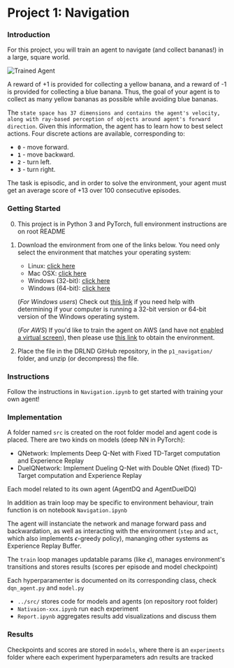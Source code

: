 [//]: # (Image References)

[image1]: https://user-images.githubusercontent.com/10624937/42135619-d90f2f28-7d12-11e8-8823-82b970a54d7e.gif "Trained Agent"

# Project 1: Navigation

### Introduction

For this project, you will train an agent to navigate (and collect bananas!) in a large, square world.  

![Trained Agent][image1]

A reward of +1 is provided for collecting a yellow banana, and a reward of -1 is provided for collecting a blue banana.  Thus, the goal of your agent is to collect as many yellow bananas as possible while avoiding blue bananas.  

The `state space has 37 dimensions and contains the agent's velocity, along with ray-based perception of objects around agent's forward direction`.  Given this information, the agent has to learn how to best select actions.  Four discrete actions are available, corresponding to:
- **`0`** - move forward.
- **`1`** - move backward.
- **`2`** - turn left.
- **`3`** - turn right.

The task is episodic, and in order to solve the environment, your agent must get an average score of +13 over 100 consecutive episodes.

### Getting Started

0. This project is in Python 3 and PyTorch, full environment instructions are on root README
1. Download the environment from one of the links below.  You need only select the environment that matches your operating system:
    - Linux: [click here](https://s3-us-west-1.amazonaws.com/udacity-drlnd/P1/Banana/Banana_Linux.zip)
    - Mac OSX: [click here](https://s3-us-west-1.amazonaws.com/udacity-drlnd/P1/Banana/Banana.app.zip)
    - Windows (32-bit): [click here](https://s3-us-west-1.amazonaws.com/udacity-drlnd/P1/Banana/Banana_Windows_x86.zip)
    - Windows (64-bit): [click here](https://s3-us-west-1.amazonaws.com/udacity-drlnd/P1/Banana/Banana_Windows_x86_64.zip)
    
    (_For Windows users_) Check out [this link](https://support.microsoft.com/en-us/help/827218/how-to-determine-whether-a-computer-is-running-a-32-bit-version-or-64) if you need help with determining if your computer is running a 32-bit version or 64-bit version of the Windows operating system.

    (_For AWS_) If you'd like to train the agent on AWS (and have not [enabled a virtual screen](https://github.com/Unity-Technologies/ml-agents/blob/master/docs/Training-on-Amazon-Web-Service.md)), then please use [this link](https://s3-us-west-1.amazonaws.com/udacity-drlnd/P1/Banana/Banana_Linux_NoVis.zip) to obtain the environment.

2. Place the file in the DRLND GitHub repository, in the `p1_navigation/` folder, and unzip (or decompress) the file. 

### Instructions

Follow the instructions in `Navigation.ipynb` to get started with training your own agent!  


### Implementation

A folder named `src` is created on the root folder model and agent code is placed. There are two kinds on models (deep NN in PyTorch):
* QNetwork: Implements Deep Q-Net with Fixed TD-Target computation and Experience Replay
* DuelQNetwork: Implement Dueling Q-Net with Double QNet (fixed) TD-Target computation and Experience Replay

Each model related to its own agent (AgentDQ and AgentDuelDQ)

In addition as train loop may be specific to environment behaviour, train function is on notebook `Navigation.ipynb` 

The agent will instanciate the network and manage forward pass and backwardation, as well as interacting with the environment (`step` and `act`, which also implements $\epsilon$-greedy policy), mananging other systems as Experience Replay Buffer.

The `train` loop manages updatable params (like  $\epsilon$), manages environment's transitions and stores results (scores per episode and model checkpoint)

Each hyperparamenter is documented on its corresponding class, check `dqn_agent.py` and `model.py`

* `../src/` stores code for models and agents (on repository root folder)
* `Nativaion-xxx.ipynb` run each experiment
* `Report.ipynb` aggregates results add visualizations and discuss them

### Results

Checkpoints and scores are stored in `models`, where there is an `experiments` folder where each experiment hyperparameters adn results are tracked